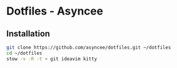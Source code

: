 # Dotfiles - Asyncee

## Installation

```bash
git clone https://github.com/asyncee/dotfiles.git ~/dotfiles
cd ~/dotfiles
stow -v -R -t ~ git ideavim kitty
```
